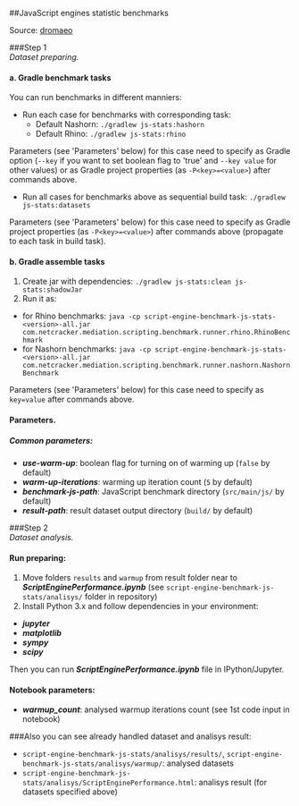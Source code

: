 ##JavaScript engines statistic benchmarks

Source: [dromaeo](http://dromaeo.com/?dromaeo)

###Step 1 <br/> _Dataset preparing._ 

#### a. Gradle benchmark tasks
You can run benchmarks in different manniers:
 - Run each case for benchmarks with corresponding task:
   * Default Nashorn: `./gradlew js-stats:hashorn`
   * Default Rhino: `./gradlew js-stats:rhino`
   
Parameters (see 'Parameters' below) for this case need to specify as Gradle option (`--key` if you want to set boolean flag to 'true' and `--key value` for other values) or as Gradle project properties (as `-P<key>=<value>`) after commands above.

 - Run all cases for benchmarks above as sequential build task: `./gradlew js-stats:datasets`
   
Parameters (see 'Parameters' below) for this case need to specify as Gradle project properties (as `-P<key>=<value>`) after commands above (propagate to each task in build task).

#### b. Gradle assemble tasks
1. Create jar with dependencies: 
   `./gradlew js-stats:clean js-stats:shadowJar`
2. Run it as:
 - for Rhino benchmarks: `java -cp script-engine-benchmark-js-stats-<version>-all.jar com.netcracker.mediation.scripting.benchmark.runner.rhino.RhinoBenchmark`
 - for Nashorn benchmarks: `java -cp script-engine-benchmark-js-stats-<version>-all.jar com.netcracker.mediation.scripting.benchmark.runner.nashorn.NashornBenchmark`

Parameters (see 'Parameters' below) for this case need to specify as `key=value` after commands above.


#### Parameters.
##### Common parameters:
 - _**use-warm-up**_: boolean flag for turning on of warming up (`false` by default)
 - _**warm-up-iterations**_: warming up iteration count (`5` by default)
 - _**benchmark-js-path**_: JavaScript benchmark directory (`src/main/js/` by default)
 - _**result-path**_: result dataset output directory (`build/` by default)


###Step 2 <br/> _Dataset analysis._ 
#### Run preparing:
1. Move folders `results` and `warmup` from result folder near to _**ScriptEnginePerformance.ipynb**_ (see `script-engine-benchmark-js-stats/analisys/` folder in repository)
2. Install Python 3.x and follow dependencies in your environment:
 - _**jupyter**_
 - _**matplotlib**_
 - _**sympy**_
 - _**scipy**_
 
Then you can run _**ScriptEnginePerformance.ipynb**_ file in IPython/Jupyter.

#### Notebook parameters:
 - _**warmup_count**_: analysed warmup iterations count (see 1st code input in notebook)
 
###Also you can see already handled dataset and analisys result:
 - `script-engine-benchmark-js-stats/analisys/results/`, `script-engine-benchmark-js-stats/analisys/warmup/`: analysed datasets
 - `script-engine-benchmark-js-stats/analisys/ScriptEnginePerformance.html`: analisys result (for datasets specified above)